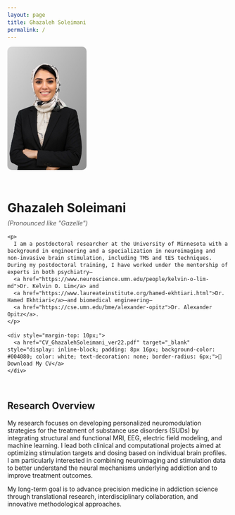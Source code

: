 ```yaml
---
layout: page
title: Ghazaleh Soleimani
permalink: /
---
```


<!-- SEO Meta Tags -->
<meta name="description" content="Ghazaleh Soleimani is a postdoctoral researcher at the University of Minnesota specializing in brain stimulation, neuroimaging, and addiction neuroscience.">
<meta name="keywords" content="Ghazaleh Soleimani, University of Minnesota, TMS, tES, EEG, neuroimaging, addiction, brain stimulation, neuroscience, fMRI, computational modeling">
<meta name="author" content="Ghazaleh Soleimani">

<div style="display: flex; align-items: flex-start; gap: 30px; flex-wrap: wrap;">
  <img src="IMG_7594.jpeg" alt="Ghazaleh Soleimani" width="180" style="border-radius: 10px;" />

  <div style="max-width: 700px;">
    <h1>Ghazaleh Soleimani</h1>
    <p style="font-style: italic; margin-top: -10px; color: #555;">(Pronounced like "Gazelle")</p>

    <p>
      I am a postdoctoral researcher at the University of Minnesota with a background in engineering and a specialization in neuroimaging and non-invasive brain stimulation, including TMS and tES techniques. During my postdoctoral training, I have worked under the mentorship of experts in both psychiatry—
      <a href="https://www.neuroscience.umn.edu/people/kelvin-o-lim-md">Dr. Kelvin O. Lim</a> and
      <a href="https://www.laureateinstitute.org/hamed-ekhtiari.html">Dr. Hamed Ekhtiari</a>—and biomedical engineering—
      <a href="https://cse.umn.edu/bme/alexander-opitz">Dr. Alexander Opitz</a>.
    </p>

    <div style="margin-top: 10px;">
      <a href="CV_GhazalehSoleimani_ver22.pdf" target="_blank" style="display: inline-block; padding: 8px 16px; background-color: #004080; color: white; text-decoration: none; border-radius: 6px;">📄 Download My CV</a>
    </div>
  </div>
</div>

<br>

## Research Overview

<p>
My research focuses on developing personalized neuromodulation strategies for the treatment of substance use disorders (SUDs) by integrating structural and functional MRI, EEG, electric field modeling, and machine learning. I lead both clinical and computational projects aimed at optimizing stimulation targets and dosing based on individual brain profiles. I am particularly interested in combining neuroimaging and stimulation data to better understand the neural mechanisms underlying addiction and to improve treatment outcomes.
</p>

<p>
My long-term goal is to advance precision medicine in addiction science through translational research, interdisciplinary collaboration, and innovative methodological approaches.
</p>
